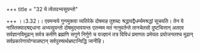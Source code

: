 +++
title = "32 ये त्वेतदभ्यसूयन्तो"

+++
।।3.32।। एवमन्वये गुणमुक्त्वा व्यतिरेके दोषमाह तुशब्दः
श्रद्धावद्वैधर्म्यमश्रद्धां सूचयति। तेन ये नास्तिक्यादश्रद्दधाना
अभ्यसूयन्तो दोषमुद्भावयन्तः एतन्मम मतं नानुवर्तन्ते तानचेतसो
दुष्टचित्तान् अतएव सर्वज्ञानविमूढान् सर्वत्र कर्मणि ब्रह्मणि सगुणे
निर्गुणे च यज्ज्ञानं तत्र विविधं प्रमाणतः प्रमेयतः प्रयोजनतश्च मूढान्
सर्वप्रकारेणायोग्यान्नष्टान् सर्वपुरुषार्थभ्रष्टान्विद्धि जानीहि।
